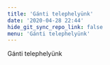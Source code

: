 ```yaml
---
title: 'Gánti telephelyünk'
date: '2020-04-28 22:44'
hide_git_sync_repo_link: false
menu: 'Gánti telephelyünk'
---
```


Gánti telephelyünk